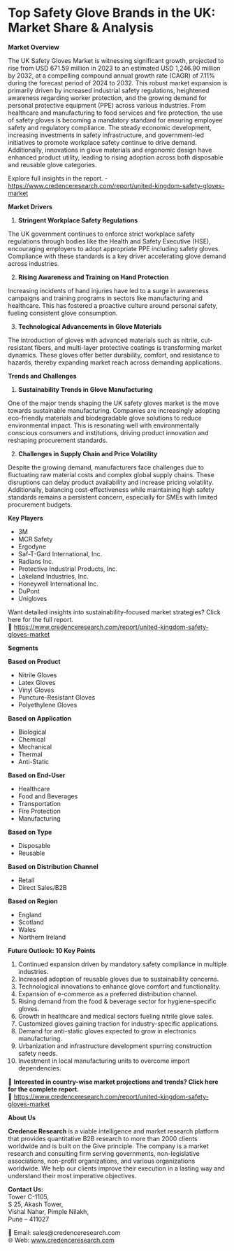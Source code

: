# Top Safety Glove Brands in the UK: Market Share & Analysis


<p><strong>Market Overview</strong></p>
<p>The UK Safety Gloves Market is witnessing significant growth, projected to rise from USD 671.59 million in 2023 to an estimated USD 1,246.90 million by 2032, at a compelling compound annual growth rate (CAGR) of 7.11% during the forecast period of 2024 to 2032. This robust market expansion is primarily driven by increased industrial safety regulations, heightened awareness regarding worker protection, and the growing demand for personal protective equipment (PPE) across various industries. From healthcare and manufacturing to food services and fire protection, the use of safety gloves is becoming a mandatory standard for ensuring employee safety and regulatory compliance. The steady economic development, increasing investments in safety infrastructure, and government-led initiatives to promote workplace safety continue to drive demand. Additionally, innovations in glove materials and ergonomic design have enhanced product utility, leading to rising adoption across both disposable and reusable glove categories.</p>
<p>Explore full insights in the report. - <a href="https://www.credenceresearch.com/report/united-kingdom-safety-gloves-market">https://www.credenceresearch.com/report/united-kingdom-safety-gloves-market</a></p>
<p><strong>Market Drivers</strong></p>
<ol>
<li><strong> Stringent Workplace Safety Regulations</strong></li>
</ol>
<p>The UK government continues to enforce strict workplace safety regulations through bodies like the Health and Safety Executive (HSE), encouraging employers to adopt appropriate PPE including safety gloves. Compliance with these standards is a key driver accelerating glove demand across industries.</p>
<ol start="2">
<li><strong> Rising Awareness and Training on Hand Protection</strong></li>
</ol>
<p>Increasing incidents of hand injuries have led to a surge in awareness campaigns and training programs in sectors like manufacturing and healthcare. This has fostered a proactive culture around personal safety, fueling consistent glove consumption.</p>
<ol start="3">
<li><strong> Technological Advancements in Glove Materials</strong></li>
</ol>
<p>The introduction of gloves with advanced materials such as nitrile, cut-resistant fibers, and multi-layer protective coatings is transforming market dynamics. These gloves offer better durability, comfort, and resistance to hazards, thereby expanding market reach across demanding applications.</p>
<p><strong>Trends and Challenges</strong></p>
<ol>
<li><strong> Sustainability Trends in Glove Manufacturing</strong></li>
</ol>
<p>One of the major trends shaping the UK safety gloves market is the move towards sustainable manufacturing. Companies are increasingly adopting eco-friendly materials and biodegradable glove solutions to reduce environmental impact. This is resonating well with environmentally conscious consumers and institutions, driving product innovation and reshaping procurement standards.</p>
<ol start="2">
<li><strong> Challenges in Supply Chain and Price Volatility</strong></li>
</ol>
<p>Despite the growing demand, manufacturers face challenges due to fluctuating raw material costs and complex global supply chains. These disruptions can delay product availability and increase pricing volatility. Additionally, balancing cost-effectiveness while maintaining high safety standards remains a persistent concern, especially for SMEs with limited procurement budgets.</p>
<p><strong>Key Players</strong></p>
<ul>
<li>3M</li>
<li>MCR Safety</li>
<li>Ergodyne</li>
<li>Saf-T-Gard International, Inc.</li>
<li>Radians Inc.</li>
<li>Protective Industrial Products, Inc.</li>
<li>Lakeland Industries, Inc.</li>
<li>Honeywell International Inc.</li>
<li>DuPont</li>
<li>Unigloves</li>
</ul>
<p>Want detailed insights into sustainability-focused market strategies? Click here for the full report.<br /> 🔗 <a href="https://www.credenceresearch.com/report/united-kingdom-safety-gloves-market">https://www.credenceresearch.com/report/united-kingdom-safety-gloves-market</a></p>
<p><strong>Segments</strong></p>
<p><strong>Based on Product</strong></p>
<ul>
<li>Nitrile Gloves</li>
<li>Latex Gloves</li>
<li>Vinyl Gloves</li>
<li>Puncture-Resistant Gloves</li>
<li>Polyethylene Gloves</li>
</ul>
<p><strong>Based on Application</strong></p>
<ul>
<li>Biological</li>
<li>Chemical</li>
<li>Mechanical</li>
<li>Thermal</li>
<li>Anti-Static</li>
</ul>
<p><strong>Based on End-User</strong></p>
<ul>
<li>Healthcare</li>
<li>Food and Beverages</li>
<li>Transportation</li>
<li>Fire Protection</li>
<li>Manufacturing</li>
</ul>
<p><strong>Based on Type</strong></p>
<ul>
<li>Disposable</li>
<li>Reusable</li>
</ul>
<p><strong>Based on Distribution Channel</strong></p>
<ul>
<li>Retail</li>
<li>Direct Sales/B2B</li>
</ul>
<p><strong>Based on Region</strong></p>
<ul>
<li>England</li>
<li>Scotland</li>
<li>Wales</li>
<li>Northern Ireland</li>
</ul>
<p><strong>Future Outlook: 10 Key Points</strong></p>
<ol>
<li>Continued expansion driven by mandatory safety compliance in multiple industries.</li>
<li>Increased adoption of reusable gloves due to sustainability concerns.</li>
<li>Technological innovations to enhance glove comfort and functionality.</li>
<li>Expansion of e-commerce as a preferred distribution channel.</li>
<li>Rising demand from the food &amp; beverage sector for hygiene-specific gloves.</li>
<li>Growth in healthcare and medical sectors fueling nitrile glove sales.</li>
<li>Customized gloves gaining traction for industry-specific applications.</li>
<li>Demand for anti-static gloves expected to grow in electronics manufacturing.</li>
<li>Urbanization and infrastructure development spurring construction safety needs.</li>
<li>Investment in local manufacturing units to overcome import dependencies.</li>
</ol>
<p>📌 <strong>Interested in country-wise market projections and trends? Click here for the complete report.</strong><br /> 🔗 <a href="https://www.credenceresearch.com/report/united-kingdom-safety-gloves-market">https://www.credenceresearch.com/report/united-kingdom-safety-gloves-market</a></p>
<p><strong>About Us</strong></p>
<p><strong>Credence Research</strong> is a viable intelligence and market research platform that provides quantitative B2B research to more than 2000 clients worldwide and is built on the Give principle. The company is a market research and consulting firm serving governments, non-legislative associations, non-profit organizations, and various organizations worldwide. We help our clients improve their execution in a lasting way and understand their most imperative objectives.</p>
<p><strong>Contact Us:</strong><br /> Tower C-1105,<br /> S 25, Akash Tower,<br /> Vishal Nahar, Pimple Nilakh,<br /> Pune &ndash; 411027</p>
<p>📧 Email: sales@credenceresearch.com<br /> 🌐 Web: <a href="https://www.credenceresearch.com/">www.credenceresearch.com</a></p>
